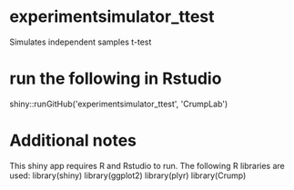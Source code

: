 # experimentsimulator_ttest
Simulates independent samples t-test

# run the following in Rstudio
shiny::runGitHub('experimentsimulator_ttest', 'CrumpLab')

# Additional notes

This shiny app requires R and Rstudio to run. The following R libraries are used:
library(shiny)
library(ggplot2)
library(plyr)
library(Crump)


